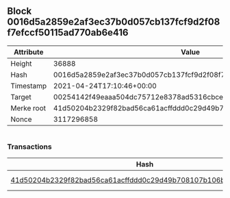 ## Block 0016d5a2859e2af3ec37b0d057cb137fcf9d2f08f7efccf50115ad770ab6e416

Attribute | Value
--- | ---
Height | 36888
Hash | 0016d5a2859e2af3ec37b0d057cb137fcf9d2f08f7efccf50115ad770ab6e416
Timestamp | 2021-04-24T17:10:46+00:00
Target | 00254142f49eaaa504dc75712e8378ad5316cbcead634704b3734b6271167cc4
Merke root | 41d50204b2329f82bad56ca61acffddd0c29d49b708107b106ba033f404db0ed
Nonce | 3117296858

```

```

### Transactions

Hash | Amount
--- | ---
[41d50204b2329f82bad56ca61acffddd0c29d49b708107b106ba033f404db0ed](41d50204b2329f82bad56ca61acffddd0c29d49b708107b106ba033f404db0ed.md) | 10.00000000 SKEPTI 
